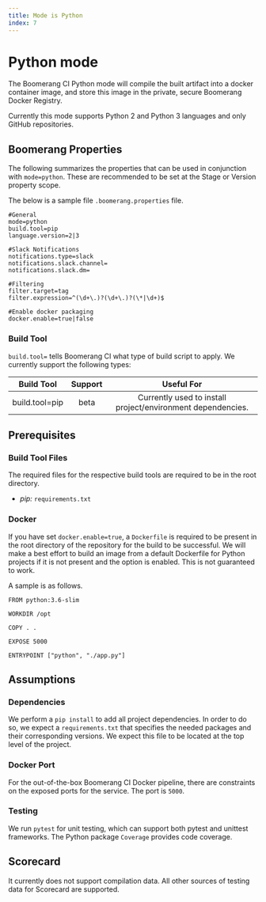 ```yaml
---
title: Mode is Python
index: 7
---
```


# Python mode

The Boomerang CI Python mode will compile the built artifact into a docker container image, and store this image in the private, secure Boomerang Docker Registry.

Currently this mode supports Python 2 and Python 3 languages and only GitHub repositories.

## Boomerang Properties

The following summarizes the properties that can be used in conjunction with `mode=python`. These are recommended to be set at the Stage or Version property scope.

The below is a sample file `.boomerang.properties` file.

```
#General
mode=python
build.tool=pip
language.version=2|3

#Slack Notifications
notifications.type=slack
notifications.slack.channel=
notifications.slack.dm=

#Filtering
filter.target=tag
filter.expression=^(\d+\.)?(\d+\.)?(\*|\d+)$

#Enable docker packaging
docker.enable=true|false
```

### Build Tool

`build.tool=` tells Boomerang CI what type of build script to apply. We currently support the following types:

| **Build Tool** | **Support** |                       **Useful For**                        |
| :------------: | :---------: | :---------------------------------------------------------: |
| build.tool=pip |    beta     | Currently used to install project/environment dependencies. |

## Prerequisites

### Build Tool Files

The required files for the respective build tools are required to be in the root directory.

- _pip:_ `requirements.txt`

### Docker

If you have set `docker.enable=true`, a `Dockerfile` is required to be present in the root directory of the repository for the build to be successful. We will make a best effort to build an image from a default Dockerfile for Python projects if it is not present and the option is enabled. This is not guaranteed to work.

A sample is as follows.

```
FROM python:3.6-slim

WORKDIR /opt

COPY . .

EXPOSE 5000

ENTRYPOINT ["python", "./app.py"]
```

## Assumptions

### Dependencies

We perform a `pip install` to add all project dependencies. In order to do so, we expect a `requirements.txt` that specifies the needed packages and their corresponding versions. We expect this file to be located at the top level of the project.

### Docker Port

For the out-of-the-box Boomerang CI Docker pipeline, there are constraints on the exposed ports for the service. The port is `5000`.

### Testing

We run `pytest` for unit testing, which can support both pytest and unittest frameworks. The Python package `Coverage` provides code coverage.

## Scorecard

It currently does not support compilation data. All other sources of testing data for Scorecard are supported.
